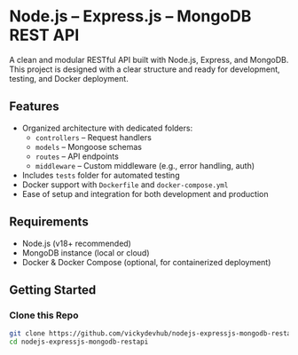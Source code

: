 # Node.js – Express.js – MongoDB REST API

A clean and modular RESTful API built with Node.js, Express, and MongoDB. This project is designed with a clear structure and ready for development, testing, and Docker deployment.

## Features

- Organized architecture with dedicated folders:
  - `controllers` – Request handlers
  - `models` – Mongoose schemas
  - `routes` – API endpoints
  - `middleware` – Custom middleware (e.g., error handling, auth)
- Includes `tests` folder for automated testing
- Docker support with `Dockerfile` and `docker-compose.yml`
- Ease of setup and integration for both development and production

## Requirements

- Node.js (v18+ recommended)
- MongoDB instance (local or cloud)
- Docker & Docker Compose (optional, for containerized deployment)

## Getting Started

### Clone this Repo
```bash
git clone https://github.com/vickydevhub/nodejs-expressjs-mongodb-restapi.git
cd nodejs-expressjs-mongodb-restapi
